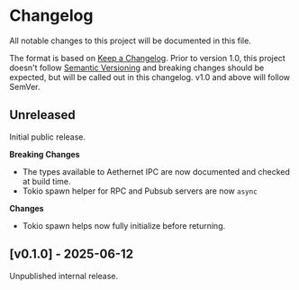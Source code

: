 # Changelog

All notable changes to this project will be documented in this file.

The format is based on [Keep a Changelog](https://keepachangelog.com/en/1.1.0/). Prior to version
1.0, this project doesn't follow [Semantic Versioning](https://semver.org/spec/v2.0.0.html) and
breaking changes should be expected, but will be called out in this changelog. v1.0 and above will
follow SemVer.

## Unreleased

Initial public release.

**Breaking Changes**
* The types available to Aethernet IPC are now documented and checked at build time.
* Tokio spawn helper for RPC and Pubsub servers are now `async`

**Changes**
* Tokio spawn helps now fully initialize before returning.

## [v0.1.0] - 2025-06-12

Unpublished internal release.
